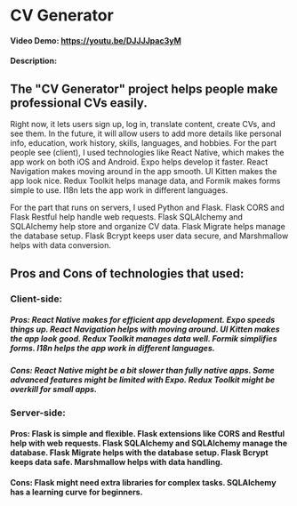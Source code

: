 # CV Generator
#### Video Demo:  https://youtu.be/DJJJJpac3yM
#### Description:
## The "CV Generator" project helps people make professional CVs easily.

Right now, it lets users sign up, log in, translate content, create CVs, and see them. In the future, it will allow users to add more details like personal info, education, work history, skills, languages, and hobbies.
For the part people see (client), I used technologies like React Native, which makes the app work on both iOS and Android. Expo helps develop it faster. React Navigation makes moving around in the app smooth. UI Kitten makes the app look nice. Redux Toolkit helps manage data, and Formik makes forms simple to use. I18n lets the app work in different languages.

For the part that runs on servers, I used Python and Flask. Flask CORS and Flask Restful help handle web requests. Flask SQLAlchemy and SQLAlchemy help store and organize CV data. Flask Migrate helps manage the database setup. Flask Bcrypt keeps user data secure, and Marshmallow helps with data conversion.

## Pros and Cons of technologies that used:

### Client-side:

##### Pros: React Native makes for efficient app development. Expo speeds things up. React Navigation helps with moving around. UI Kitten makes the app look good. Redux Toolkit manages data well. Formik simplifies forms. I18n helps the app work in different languages.

##### Cons: React Native might be a bit slower than fully native apps. Some advanced features might be limited with Expo. Redux Toolkit might be overkill for small apps.

### Server-side:

#### Pros: Flask is simple and flexible. Flask extensions like CORS and Restful help with web requests. Flask SQLAlchemy and SQLAlchemy manage the database. Flask Migrate helps with the database setup. Flask Bcrypt keeps data safe. Marshmallow helps with data handling.
#### Cons: Flask might need extra libraries for complex tasks. SQLAlchemy has a learning curve for beginners.
